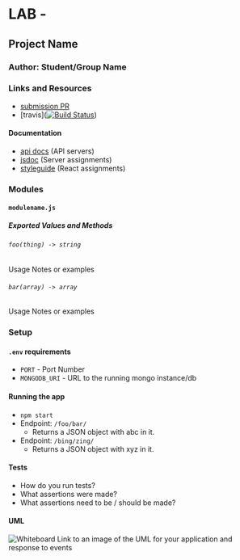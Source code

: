 # LAB - 

## Project Name

### Author: Student/Group Name

### Links and Resources
* [submission PR](https://github.com/adrianagraybill/Lab-26-Component-Based-UI/pull/1)
* [travis]([![Build Status](https://travis-ci.com/adrianagraybill/Lab-26-Component-Based-UI.svg?branch=master)](https://travis-ci.com/adrianagraybill/Lab-26-Component-Based-UI))

#### Documentation
* [api docs](http://xyz.com) (API servers)
* [jsdoc](http://xyz.com) (Server assignments)
* [styleguide](http://xyz.com) (React assignments)

### Modules
#### `modulename.js`
##### Exported Values and Methods

###### `foo(thing) -> string`
Usage Notes or examples

###### `bar(array) -> array`
Usage Notes or examples

### Setup
#### `.env` requirements
* `PORT` - Port Number
* `MONGODB_URI` - URL to the running mongo instance/db

#### Running the app
* `npm start`
* Endpoint: `/foo/bar/`
  * Returns a JSON object with abc in it.
* Endpoint: `/bing/zing/`
  * Returns a JSON object with xyz in it.
  
#### Tests
* How do you run tests?
* What assertions were made?
* What assertions need to be / should be made?

#### UML
![Whiteboard](./assets/image.jpg)
Link to an image of the UML for your application and response to events

